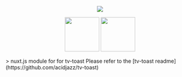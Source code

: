 <p align="center">
  <img src="media/toasts1.png" />
</p>

<p align="center">
  <a href="https://nuxtjs.org"><img src="https://nuxtjs.org/logos/nuxt-icon.png" width="92" height="92" /></a>
  <a href="https://tailwindcss.com"><img src="https://pbs.twimg.com/profile_images/1278691829135876097/I4HKOLJw_400x400.png" width="92" height="92" /></a>
</p>
> nuxt.js module for for tv-toast
Please refer to the [tv-toast readme](https://github.com/acidjazz/tv-toast)

